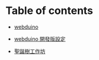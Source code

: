 # Table of contents

* [webduino](README.md)


* [webduino 開發版設定](webduino_start_setting.md)
* [聖誕樹工作坊](christmas-tree-diy.md)